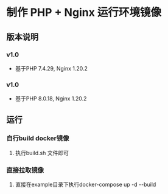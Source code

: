 # 制作 PHP + Nginx 运行环境镜像

## 版本说明
### v1.0
 - 基于PHP 7.4.29, Nginx 1.20.2
### v1.0
   - 基于PHP 8.0.18, Nginx 1.20.2

## 运行
### 自行build docker镜像
 1. 执行build.sh 文件即可

### 直接拉取镜像
 1. 直接在example目录下执行docker-compose up -d --build
















